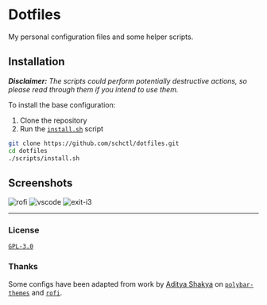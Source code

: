 # Dotfiles

My personal configuration files and some helper scripts.

## Installation

***Disclaimer:** The scripts could perform potentially destructive actions, so please read through them
if you intend to use them.*

To install the base configuration:

1. Clone the repository
2. Run the [`install.sh`] script

```sh
git clone https://github.com/schctl/dotfiles.git
cd dotfiles
./scripts/install.sh
```

## Screenshots

![rofi](https://i.imgur.com/PCOuKR2.png)
![vscode](https://i.imgur.com/H9QAETv.png)
![exit-i3](https://i.imgur.com/lntX40H.png)

---

### License

[`GPL-3.0`]

### Thanks

Some configs have been adapted from work by [Aditya Shakya](https://github.com/adi1090x) on
[`polybar-themes`](https://github.com/adi1090x/polybar-themes) and [`rofi`](https://github.com/adi1090x/rofi).

[`install.sh`]: scripts/install.sh
[`GPL-3.0`]: ./LICENSE
